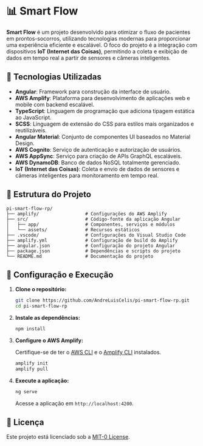# 📊 Smart Flow 

**Smart Flow** é um projeto desenvolvido para otimizar o fluxo de pacientes em prontos-socorros, utilizando tecnologias modernas para proporcionar uma experiência eficiente e escalável. O foco do projeto é a integração com dispositivos **IoT (Internet das Coisas)**, permitindo a coleta e exibição de dados em tempo real a partir de sensores e câmeras inteligentes.

## 🚀 Tecnologias Utilizadas

- **Angular**: Framework para construção da interface de usuário.
- **AWS Amplify**: Plataforma para desenvolvimento de aplicações web e mobile com backend escalável.
- **TypeScript**: Linguagem de programação que adiciona tipagem estática ao JavaScript.
- **SCSS**: Linguagem de extensão do CSS para estilos mais organizados e reutilizáveis.
- **Angular Material**: Conjunto de componentes UI baseados no Material Design.
- **AWS Cognito**: Serviço de autenticação e autorização de usuários.
- **AWS AppSync**: Serviço para criação de APIs GraphQL escaláveis.
- **AWS DynamoDB**: Banco de dados NoSQL totalmente gerenciado.
- **IoT (Internet das Coisas)**: Coleta e envio de dados de sensores e câmeras inteligentes para monitoramento em tempo real.

## 📁 Estrutura do Projeto

```
pi-smart-flow-rp/
├── amplify/                 # Configurações do AWS Amplify
├── src/                     # Código-fonte da aplicação Angular
│   ├── app/                 # Componentes, serviços e módulos
│   └── assets/              # Recursos estáticos
├── .vscode/                 # Configurações do Visual Studio Code
├── amplify.yml              # Configuração de build do Amplify
├── angular.json             # Configuração do projeto Angular
├── package.json             # Dependências e scripts do projeto
└── README.md                # Documentação do projeto
```

## 🔧 Configuração e Execução

1. **Clone o repositório:**

   ```bash
   git clone https://github.com/AndreLuisCelis/pi-smart-flow-rp.git
   cd pi-smart-flow-rp
   ```

2. **Instale as dependências:**

   ```bash
   npm install
   ```

3. **Configure o AWS Amplify:**

   Certifique-se de ter o [AWS CLI](https://docs.aws.amazon.com/cli/latest/userguide/install-cliv2.html) e o [Amplify CLI](https://docs.amplify.aws/cli/start/install/) instalados.

   ```bash
   amplify init
   amplify pull
   ```

4. **Execute a aplicação:**

   ```bash
   ng serve
   ```

   Acesse a aplicação em `http://localhost:4200`.

## 📄 Licença

Este projeto está licenciado sob a [MIT-0 License](LICENSE).






